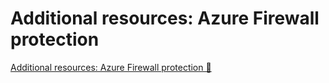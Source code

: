 # Additional resources: Azure Firewall protection

[Additional resources: Azure Firewall protection 🔗](https://www.coursera.org/learn/cybersecurity-solutions-and-microsoft-defender/supplement/CENaq/additional-resources-azure-firewall-protection)
